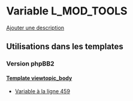 # Variable L_MOD_TOOLS
[Ajouter une description](https://fa-tvars.appspot.com/var/L_MOD_TOOLS)

## Utilisations dans les templates

### Version phpBB2

#### [Template viewtopic_body](subsilver/viewtopic_body.md)
* [Variable &agrave; la ligne 459](../subsilver/viewtopic_body.tpl#L459)